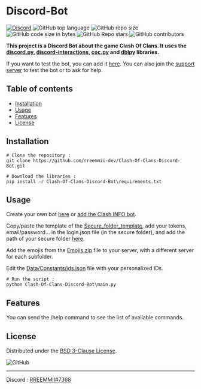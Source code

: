 # Discord-Bot

[![Discord](https://img.shields.io/discord/719537805604290650?color=%230000ff&label=Discord&logo=https%3A%2F%2Fdiscord.com%2Fassets%2F2c21aeda16de354ba5334551a883b481.png&logoColor=%2300000000)](https://discord.gg/KQmstPw)
![GitHub top language](https://img.shields.io/github/languages/top/rreemmii-dev/Clash-Of-Clans-Discord-Bot?label=Python)
![GitHub repo size](https://img.shields.io/github/repo-size/rreemmii-dev/Clash-Of-Clans-Discord-Bot?label=Repo%20Size)
![GitHub code size in bytes](https://img.shields.io/github/languages/code-size/rreemmii-dev/Clash-Of-Clans-Discord-Bot?label=Code%20Size)
![GitHub Repo stars](https://img.shields.io/github/stars/rreemmii-dev/Clash-Of-Clans-Discord-Bot?label=Stars)
![GitHub contributors](https://img.shields.io/github/contributors/rreemmii-dev/Clash-Of-Clans-Discord-Bot?label=Contributors)


**This project is a Discord Bot about the game Clash Of Clans. It uses the [discord.py](https://discordpy.readthedocs.io/en/latest/api.html), [discord-interactions](https://discord-interactions.readthedocs.io/en/latest/api.html), [coc.py](https://cocpy.readthedocs.io/en/latest/index.html) and [dblpy](https://dblpy.readthedocs.io/en/latest/api.html) libraries.**

If you want to test the bot, you can add it [here](https://discord.com/oauth2/authorize?client_id=704688212832026724&permissions=275683592208&scope=applications.commands%20bot). You can also join the [support server](https://discord.gg/KQmstPw) to test the bot or to ask for help.

## Table of contents

-  [Installation](#installation)
-  [Usage](#usage)
-  [Features](#features)
-  [License](#license)

## Installation
```shell
# Clone the repository :
git clone https://github.com/rreemmii-dev/Clash-Of-Clans-Discord-Bot.git

# Download the libraries :
pip install -r Clash-Of-Clans-Discord-Bot\requirements.txt
```

## Usage
Create your own bot [here](https://discord.com/developers/applications) or [add the Clash INFO bot](https://discord.com/oauth2/authorize?client_id=704688212832026724&permissions=275683592208&scope=applications.commands%20bot).

Copy/paste the template of the [Secure_folder_template](https://github.com/rreemmii-dev/Clash-Of-Clans-Discord-Bot/blob/main/Secure_folder_template), add your tokens, email/password... in the login.json file (in the secure folder), and add the path of your secure folder [here](https://github.com/rreemmii-dev/Clash-Of-Clans-Discord-Bot/blob/main/Data/utils.py).

Add the emojis from the [Emojis.zip](https://github.com/rreemmii-dev/Clash-Of-Clans-Discord-Bot/blob/main/Emojis.zip) file to your server, with a different server for each subfolder.

Edit the [Data/Constants/ids.json](https://github.com/rreemmii-dev/Clash-Of-Clans-Discord-Bot/blob/main/Data/Constants/ids.json) file with your personalized IDs.
```shell
# Run the script :
python Clash-Of-Clans-Discord-Bot\main.py
```

## Features
You can send the /help command to see the list of available commands.

## License
Distributed under the [BSD 3-Clause License](https://github.com/rreemmii-dev/Clash-Of-Clans-Discord-Bot/blob/main/LICENSE).

![GitHub](https://img.shields.io/github/license/rreemmii-dev/Clash-Of-Clans-Discord-Bot?label=License)


---
Discord : [RREEMMII#7368](https://discord.com/channels/@me/490190727612071939)
